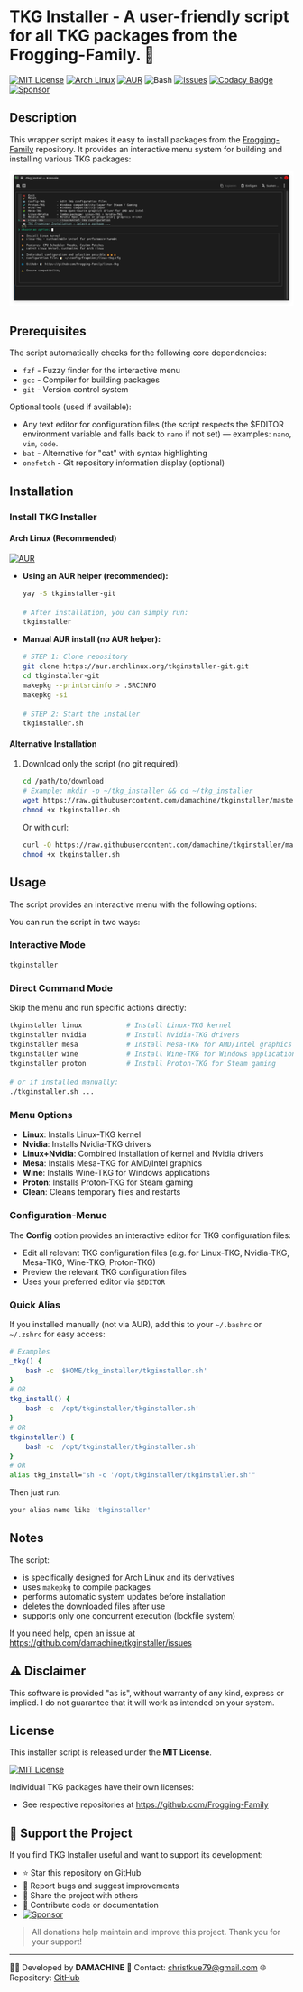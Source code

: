 # TKG Installer - A user-friendly script for all TKG packages from the Frogging-Family. 🐸

[![MIT License](https://img.shields.io/badge/License-MIT-green.svg)](https://opensource.org/licenses/MIT)
[![Arch Linux](https://img.shields.io/badge/platform-arch--linux-blue?logo=arch-linux&logoColor=white)](https://archlinux.org/)
[![AUR](https://img.shields.io/aur/version/tkginstaller-git?color=1793d1&label=AUR&logo=arch-linux)](https://aur.archlinux.org/packages/tkginstaller-git)
![Bash](https://img.shields.io/badge/language-bash-blue?logo=gnu-bash)
[![Issues](https://img.shields.io/github/issues/damachine/tkginstaller)](https://github.com/damachine/tkginstaller/issues)
[![Codacy Badge](https://app.codacy.com/project/badge/Grade/5736b4b014ca45e1877fc0c75a200c21)](https://app.codacy.com/gh/damachine/tkginstaller/dashboard?utm_source=gh&utm_medium=referral&utm_content=&utm_campaign=Badge_grade)
[![Sponsor](https://img.shields.io/badge/Sponsor-GitHub-blue?logo=github-sponsors)](https://github.com/sponsors/damachine)

## Description

This wrapper script makes it easy to install packages from the [Frogging-Family](https://github.com/Frogging-Family) repository. It provides an interactive menu system for building and installing various TKG packages:

![TKG Installer Screenshot](images/screenshot.png)

## Prerequisites

The script automatically checks for the following core dependencies:
- `fzf` - Fuzzy finder for the interactive menu
- `gcc` - Compiler for building packages
- `git` - Version control system

Optional tools (used if available):
- Any text editor for configuration files (the script respects the $EDITOR environment variable and falls back to `nano` if not set) — examples: `nano`, `vim`, `code`.
- `bat` - Alternative for "cat" with syntax highlighting
- `onefetch` - Git repository information display (optional)

## Installation

### Install TKG Installer

#### Arch Linux (Recommended)

[![AUR](https://img.shields.io/aur/version/tkginstaller-git?color=1793d1&label=AUR&logo=arch-linux)](https://aur.archlinux.org/packages/tkginstaller-git)

- **Using an AUR helper (recommended):**
   ```bash
   yay -S tkginstaller-git

   # After installation, you can simply run:
   tkginstaller
   ```

- **Manual AUR install (no AUR helper):**
   ```bash
   # STEP 1: Clone repository
   git clone https://aur.archlinux.org/tkginstaller-git.git
   cd tkginstaller-git
   makepkg --printsrcinfo > .SRCINFO
   makepkg -si

   # STEP 2: Start the installer
   tkginstaller.sh
   ```

#### Alternative Installation
1. Download only the script (no git required):
   ```bash
   cd /path/to/download   
   # Example: mkdir -p ~/tkg_installer && cd ~/tkg_installer
   wget https://raw.githubusercontent.com/damachine/tkginstaller/master/tkginstaller.sh
   chmod +x tkginstaller.sh
   ```

   Or with curl:
   ```bash
   curl -O https://raw.githubusercontent.com/damachine/tkginstaller/master/tkginstaller.sh
   chmod +x tkginstaller.sh
   ```

## Usage

The script provides an interactive menu with the following options:

You can run the script in two ways:

### Interactive Mode
```bash
tkginstaller
```

### Direct Command Mode
Skip the menu and run specific actions directly:
```bash
tkginstaller linux           # Install Linux-TKG kernel
tkginstaller nvidia          # Install Nvidia-TKG drivers
tkginstaller mesa            # Install Mesa-TKG for AMD/Intel graphics
tkginstaller wine            # Install Wine-TKG for Windows applications
tkginstaller proton          # Install Proton-TKG for Steam gaming

# or if installed manually:
./tkginstaller.sh ...

```

### Menu Options
- **Linux**: Installs Linux-TKG kernel
- **Nvidia**: Installs Nvidia-TKG drivers
- **Linux+Nvidia**: Combined installation of kernel and Nvidia drivers
- **Mesa**: Installs Mesa-TKG for AMD/Intel graphics
- **Wine**: Installs Wine-TKG for Windows applications
- **Proton**: Installs Proton-TKG for Steam gaming
- **Clean**: Cleans temporary files and restarts

### Configuration-Menue

The **Config** option provides an interactive editor for TKG configuration files:
- Edit all relevant TKG configuration files (e.g. for Linux-TKG, Nvidia-TKG, Mesa-TKG, Wine-TKG, Proton-TKG)
- Preview the relevant TKG configuration files
- Uses your preferred editor via `$EDITOR`

### Quick Alias

If you installed manually (not via AUR), add this to your `~/.bashrc` or `~/.zshrc` for easy access:
```bash
# Examples
_tkg() {
    bash -c '$HOME/tkg_installer/tkginstaller.sh'
}
# OR
tkg_install() {
    bash -c '/opt/tkginstaller/tkginstaller.sh'
}
# OR
tkginstaller() {
    bash -c '/opt/tkginstaller/tkginstaller.sh'
}
# OR
alias tkg_install="sh -c '/opt/tkginstaller/tkginstaller.sh'"
```
Then just run:
```bash
your alias name like 'tkginstaller'
```

## Notes

The script:

- is specifically designed for Arch Linux and its derivatives
- uses `makepkg` to compile packages
- performs automatic system updates before installation
- deletes the downloaded files after use
- supports only one concurrent execution (lockfile system)

If you need help, open an issue at https://github.com/damachine/tkginstaller/issues

## ⚠️ Disclaimer
This software is provided "as is", without warranty of any kind, express or implied.
I do not guarantee that it will work as intended on your system.

## License

This installer script is released under the **MIT License**.

[![MIT License](https://img.shields.io/badge/License-MIT-green.svg)](https://opensource.org/licenses/MIT)

Individual TKG packages have their own licenses:
- See respective repositories at https://github.com/Frogging-Family

## 💝 Support the Project

If you find TKG Installer useful and want to support its development:

- ⭐ Star this repository on GitHub
- 🐛 Report bugs and suggest improvements
- 🔄 Share the project with others
- 📝 Contribute code or documentation
- [![Sponsor](https://img.shields.io/badge/Sponsor-GitHub-blue?logo=github-sponsors)](https://github.com/sponsors/damachine)

> All donations help maintain and improve this project. Thank you for your support!

---

👨‍💻 Developed by **DAMACHINE** 📧 Contact: christkue79@gmail.com 🌐 Repository: [GitHub](https://github.com/damachine/tkginstaller)
